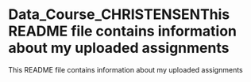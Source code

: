 # Data_Course_CHRISTENSENThis README file contains information about my uploaded assignments
This README file contains information about my uploaded assignments
